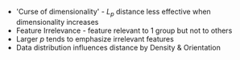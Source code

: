 - 'Curse of dimensionality' - $L_p$ distance less effective when dimensionality increases
- Feature Irrelevance - feature relevant to 1 group but not to others
- Larger $p$ tends to emphasize irrelevant features
- Data distribution influences distance by Density & Orientation